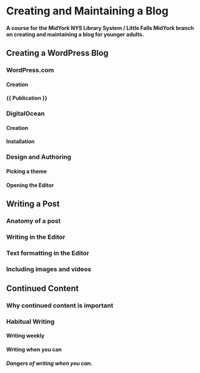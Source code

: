 # Creating and Maintaining a Blog
#### A course for the MidYork NYS Library System / Little Falls MidYork branch on creating and maintaining a blog for younger adults.

## Creating a WordPress Blog
### WordPress.com
#### Creation
#### {{ Publication }}
### DigitalOcean
#### Creation
#### Installation
### Design and Authoring
#### Picking a theme
#### Opening the Editor

## Writing a Post
### Anatomy of a post
### Writing in the Editor
### Text formatting in the Editor
### Including images and videos

## Continued Content
### Why continued content is important
### Habitual Writing
#### Writing weekly
#### Writing when you can
##### Dangers of writing when you can.
